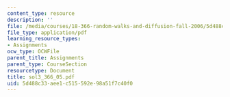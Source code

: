 ```yaml
---
content_type: resource
description: ''
file: /media/courses/18-366-random-walks-and-diffusion-fall-2006/5d488c33aee1c515592e98a51f7c40f0_sol3_366_05.pdf
file_type: application/pdf
learning_resource_types:
- Assignments
ocw_type: OCWFile
parent_title: Assignments
parent_type: CourseSection
resourcetype: Document
title: sol3_366_05.pdf
uid: 5d488c33-aee1-c515-592e-98a51f7c40f0
---
```

